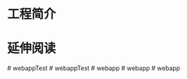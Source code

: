 # 工程简介

# 延伸阅读

#   w e b a p p T e s t  
 #   w e b a p p T e s t  
 #   w e b a p p  
 #   w e b a p p  
 #   w e b a p p  
 
